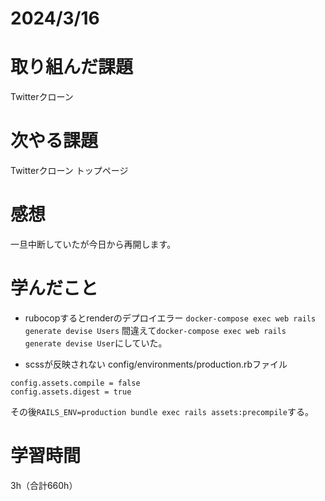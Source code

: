# 2024/3/16
# 取り組んだ課題
Twitterクローン

# 次やる課題
Twitterクローン トップページ

# 感想
一旦中断していたが今日から再開します。

# 学んだこと
- rubocopするとrenderのデプロイエラー
`docker-compose exec web rails generate devise Users`
間違えて`docker-compose exec web rails generate devise User`にしていた。

- scssが反映されない
config/environments/production.rbファイル
```
config.assets.compile = false
config.assets.digest = true
```
その後`RAILS_ENV=production bundle exec rails assets:precompile`する。

# 学習時間
3h（合計660h）
